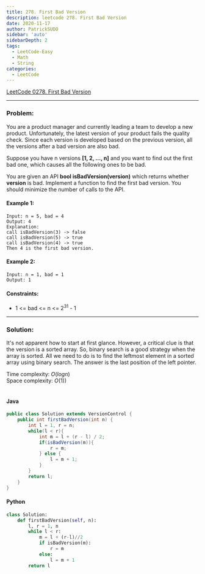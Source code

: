 ```yaml
---
title: 278. First Bad Version
description: leetcode 278. First Bad Version
date: 2020-11-17
author: PatrickSUDO
sidebar: 'auto'
sidebarDepth: 2
tags: 
  - LeetCode-Easy
  - Math
  - String
categories:
  - LeetCode
---
```

[LeetCode 0278. First Bad Version](https://leetcode.com/problems/first-bad-version/)

---
### Problem: <br/>

You are a product manager and currently leading a team to develop a new product. Unfortunately, the latest version of your product fails the quality check. Since each version is developed based on the previous version, all the versions after a bad version are also bad.

Suppose you have n versions **[1, 2, ..., n]** and you want to find out the first bad one, which causes all the following ones to be bad.

You are given an API **bool isBadVersion(version)** which returns whether **version** is bad. Implement a function to find the first bad version. You should minimize the number of calls to the API.

#### Example 1:

    Input: n = 5, bad = 4
    Output: 4
    Explanation:
    call isBadVersion(3) -> false
    call isBadVersion(5) -> true
    call isBadVersion(4) -> true
    Then 4 is the first bad version.

#### Example 2:

    Input: n = 1, bad = 1
    Output: 1


#### Constraints:
- 1 <= bad <= n <= 2<sup>31</sup> - 1

---
### Solution: <br/>

It's not apparent how to start at first glance. However, a critical clue is that the version is a sorted array. So, binary search is a good strategy when the array is sorted. All we need to do is to find the leftmost element in a sorted array using binary search. The answer is the last position of the left pointer.

Time complexity: $O(log n)$</br>
Space complexity: $O(1))$ 
</br>
</br>

#### Java
```java
public class Solution extends VersionControl {
    public int firstBadVersion(int n) {
        int l = 1, r = n;
        while(l < r){
            int m = l + (r - l) / 2;
            if(isBadVersion(m)){
                r = m;
            } else {
                l = m + 1;
            }
        }
        return l;
    }
}
```
#### Python
```python
class Solution:
    def firstBadVersion(self, n):
        l, r = 1, n
        while l < r:
            m = l + (r-l)//2
            if isBadVersion(m):
                r = m
            else:
                l = m + 1
        return l
```
<Disqus shortname="patricksudo" />